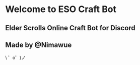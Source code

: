 Welcome to ESO Craft Bot
=================




Elder Scrolls Online Craft Bot for Discord
------------



Made by @Nimawue
-------------------

\ ゜o゜)ノ
